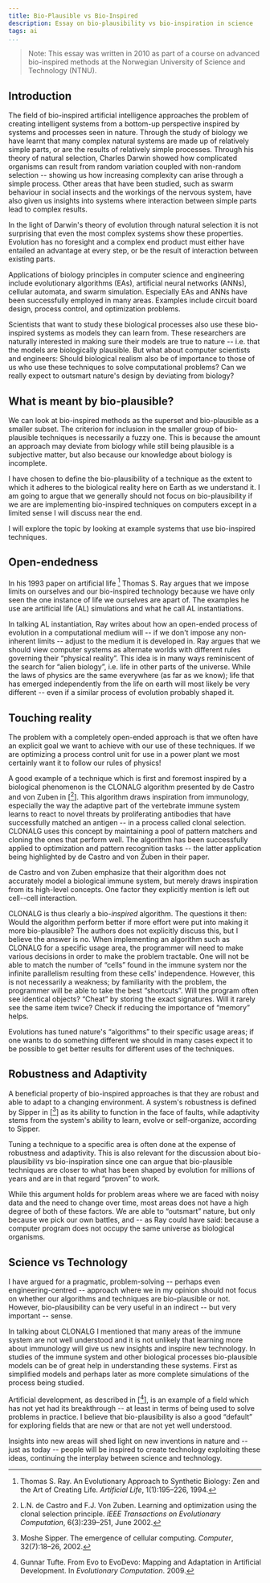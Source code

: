 ```yaml
---
title: Bio-Plausible vs Bio-Inspired
description: Essay on bio-plausibility vs bio-inspiration in science
tags: ai
...
```


> Note: This essay was written in 2010 as part of a course on advanced
> bio-inspired methods at the Norwegian University of Science and Technology
> (NTNU).

## Introduction

The field of bio-inspired artificial intelligence approaches the problem of
creating intelligent systems from a bottom-up perspective inspired by systems
and processes seen in nature. Through the study of biology we have learnt that
many complex natural systems are made up of relatively simple parts, or are the
results of relatively simple processes. Through his theory of natural
selection, Charles Darwin showed how complicated organisms can result from
random variation coupled with non-random selection -- showing us how increasing
complexity can arise through a simple process. Other areas that have been
studied, such as swarm behaviour in social insects and the workings of the
nervous system, have also given us insights into systems where interaction
between simple parts lead to complex results.

In the light of Darwin's theory of evolution through natural selection it is
not surprising that even the most complex systems show these properties.
Evolution has no foresight and a complex end product must either have entailed
an advantage at every step, or be the result of interaction between existing
parts.

Applications of biology principles in computer science and engineering include
evolutionary algorithms (EAs), artificial neural networks (ANNs), cellular
automata, and swarm simulation. Especially EAs and ANNs have been successfully
employed in many areas. Examples include circuit board design, process control,
and optimization problems.

Scientists that want to study these biological processes also use these
bio-inspired systems as models they can learn from. These researchers are
naturally interested in making sure their models are true to nature --
i.e. that the models are biologically plausible. But what about computer
scientists and engineers: Should biological realism also be of importance to
those of us who use these techniques to solve computational problems? Can we
really expect to outsmart nature's design by deviating from biology?

## What is meant by bio-plausible?

We can look at bio-inspired methods as the superset and bio-plausible as a
smaller subset. The criterion for inclusion in the smaller group of
bio-plausible techniques is necessarily a fuzzy one. This is because the amount
an approach may deviate from biology while still being plausible is a
subjective matter, but also because our knowledge about biology is incomplete.

I have chosen to define the bio-plausibility of a technique as the extent to
which it adheres to the biological reality here on Earth as we understand it. I
am going to argue that we generally should not focus on bio-plausibility if we
are are implementing bio-inspired techniques on computers except in a limited
sense I will discuss near the end.

I will explore the topic by looking at example systems that use bio-inspired
techniques.

## Open-endedness

In his 1993 paper on artificial life [^2] Thomas S. Ray argues that we impose
limits on ourselves and our bio-inspired technology because we have only seen
the one instance of life we ourselves are apart of. The examples he use are
artificial life (AL) simulations and what he call AL instantiations.

In talking AL instantiation, Ray writes about how an open-ended process of
evolution in a computational medium will -- if we don't impose any non-inherent
limits -- adjust to the medium it is developed in. Ray argues that we should
view computer systems as alternate worlds with different rules governing their
“physical reality”. This idea is in many ways reminiscent of the search for
“alien biology”, i.e. life in other parts of the universe. While the laws of
physics are the same everywhere (as far as we know); life that has emerged
independently from the life on earth will most likely be very different -- even
if a similar process of evolution probably shaped it.

## Touching reality

The problem with a completely open-ended approach is that we often have an
explicit goal we want to achieve with our use of these techniques. If we are
optimizing a process control unit for use in a power plant we most certainly
want it to follow our rules of physics!

A good example of a technique which is first and foremost inspired by a
biological phenomenon is the CLONALG algorithm presented by de Castro and von
Zuben in [[^1]]. This algorithm draws inspiration from immunology, especially the
way the adaptive part of the vertebrate immune system learns to react to novel
threats by proliferating antibodies that have successfully matched an antigen --
in a process called clonal selection. CLONALG uses this concept by maintaining a
pool of pattern matchers and cloning the ones that perform well. The algorithm
has been successfully applied to optimization and pattern recognition tasks --
the latter application being highlighted by de Castro and von Zuben in their
paper.

de Castro and von Zuben emphasize that their algorithm does not accurately
model a biological immune system, but merely draws inspiration from its
high-level concepts. One factor they explicitly mention is left out cell--cell
interaction.

CLONALG is thus clearly a bio-*inspired* algorithm. The questions it then: Would
the algorithm perform better if more effort were put into making it more
bio-plausible? The authors does not explicitly discuss this, but I believe the
answer is no. When implementing an algorithm such as CLONALG for a specific
usage area, the programmer will need to make various decisions in order to make
the problem tractable. One will not be able to match the number of “cells”
found in the immune system nor the infinite parallelism resulting from these
cells' independence. However, this is not necessarily a weakness; by
familiarity with the problem, the programmer will be able to take the best
“shortcuts”. Will the program often see identical objects? “Cheat” by storing
the exact signatures. Will it rarely see the same item twice? Check if reducing
the importance of “memory” helps.

Evolutions has tuned nature's “algorithms” to their specific usage areas; if
one wants to do something different we should in many cases expect it to be
possible to get better results for different uses of the techniques.

## Robustness and Adaptivity

A beneficial property of bio-inspired approaches is that they are robust and
able to adapt to a changing environment. A system's robustness is defined by
Sipper in [[^3]] as its ability to function in the face of faults, while
adaptivity stems from the system's ability to learn, evolve or self-organize,
according to Sipper.

Tuning a technique to a specific area is often done at the expense of
robustness and adaptivity. This is also relevant for the discussion about
bio-plausibility vs bio-inspiration since one can argue that bio-plausible
techniques are closer to what has been shaped by evolution for millions of
years and are in that regard “proven” to work.

While this argument holds for problem areas where we are faced with noisy data
and the need to change over time, most areas does not have a high degree of
both of these factors. We are able to “outsmart” nature, but only because we
pick our own battles, and -- as Ray could have said: because a computer program
does not occupy the same universe as biological organisms.

## Science vs Technology

I have argued for a pragmatic, problem-solving -- perhaps even
engineering-centred -- approach where we in my opinion should not focus on
whether our algorithms and techniques are bio-plausible or not. However,
bio-plausibility can be very useful in an indirect -- but very important --
sense.

In talking about CLONALG I mentioned that many areas of the immune system are
not well understood and it is not unlikely that learning more about immunology
will give us new insights and inspire new technology. In studies of the immune
system and other biological processes bio-plausible models can be of great help
in understanding these systems. First as simplified models and perhaps later as
more complete simulations of the process being studied.

Artificial development, as described in [[^4]], is an example of a field
which has not yet had its breakthrough -- at least in terms of being used to
solve problems in practice. I believe that bio-plausibility is also a good
“default” for exploring fields that are new or that are not yet well
understood.

Insights into new areas will shed light on new inventions in nature and -- just
as today -- people will be inspired to create technology exploiting these
ideas, continuing the interplay between science and technology.

[^1]: L.N. de Castro and F.J. Von Zuben. Learning and optimization using the clonal selection principle. *IEEE Transactions on Evolutionary Computation*, 6(3):239–251, June 2002.
[^2]: Thomas S. Ray. An Evolutionary Approach to Synthetic Biology: Zen and the Art of Creating Life. *Artificial Life*, 1(1):195–226, 1994.
[^3]: Moshe Sipper. The emergence of cellular computing. *Computer*, 32(7):18–26, 2002.
[^4]: Gunnar Tufte. From Evo to EvoDevo: Mapping and Adaptation in Artificial Development. In *Evolutionary Computation*. 2009.
